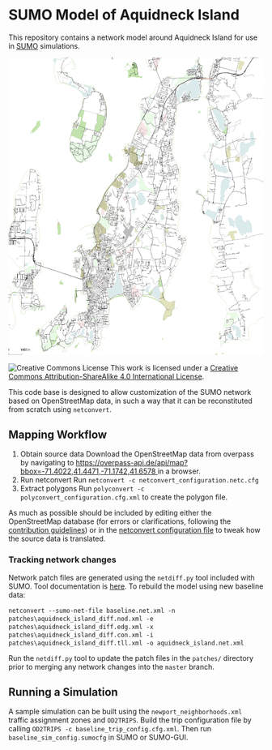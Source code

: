 # SUMO Model of Aquidneck Island
This repository contains a network model around Aquidneck Island for use in [SUMO](https://sumo.dlr.de/wiki/Simulation_of_Urban_MObility_-_Wiki) simulations.

![network overview](images/netedit_overview_map.png)

![Creative Commons License](https://i.creativecommons.org/l/by-sa/4.0/88x31.png)  This work is licensed under a [Creative Commons Attribution-ShareAlike 4.0 International License](http://creativecommons.org/licenses/by-sa/4.0/).

This code base is designed to allow customization of the SUMO network based on OpenStreetMap data, in such a way that it can be reconstituted from scratch using `netconvert`.

## Mapping Workflow

1. Obtain source data
Download the OpenStreetMap data from overpass by navigating to [https://overpass-api.de/api/map?bbox=-71.4022,41.4471,-71.1742,41.6578
](https://overpass-api.de/api/map?bbox=-71.4022,41.4471,-71.1742,41.6578
) in a browser.
2. Run netconvert
Run `netconvert -c netconvert_configuration.netc.cfg`
3. Extract polygons
  Run `polyconvert -c polyconvert_configuration.cfg.xml` to create the polygon file.

As much as possible should be included by editing either the OpenStreetMap database (for errors or clarifications, following the [contribution guidelines](https://wiki.openstreetmap.org/wiki/Good_practice)) or in the [netconvert configuration file](netconvert_configuration.netc.cfg) to tweak how the source data is translated.

### Tracking network changes

Network patch files are generated using the `netdiff.py` tool included with SUMO.  Tool documentation is [here](https://sumo.dlr.de/docs/Tools/Net.html#netdiffpy).  To rebuild the model using new baseline data:
```
netconvert --sumo-net-file baseline.net.xml -n patches\aquidneck_island_diff.nod.xml -e patches\aquidneck_island_diff.edg.xml -x patches\aquidneck_island_diff.con.xml -i patches\aquidneck_island_diff.tll.xml -o aquidneck_island.net.xml
```

Run the `netdiff.py` tool to update the patch files in the `patches/` directory prior to merging any network changes into the `master` branch.


## Running a Simulation
A sample simulation can be built using the `newport_neighborhoods.xml` traffic assignment zones and `OD2TRIPS`. Build the trip configuration file by calling `OD2TRIPS -c baseline_trip_config.cfg.xml`.  Then run `baseline_sim_config.sumocfg` in SUMO or SUMO-GUI.
